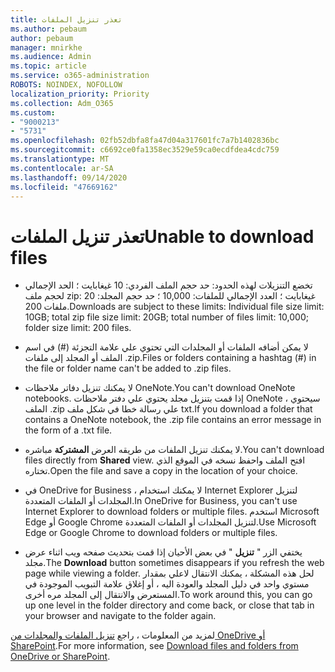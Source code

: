 ```yaml
---
title: تعذر تنزيل الملفات
ms.author: pebaum
author: pebaum
manager: mnirkhe
ms.audience: Admin
ms.topic: article
ms.service: o365-administration
ROBOTS: NOINDEX, NOFOLLOW
localization_priority: Priority
ms.collection: Adm_O365
ms.custom:
- "9000213"
- "5731"
ms.openlocfilehash: 02fb52dbfa8fa47d04a317601fc7a7b1402836bc
ms.sourcegitcommit: c6692ce0fa1358ec3529e59ca0ecdfdea4cdc759
ms.translationtype: MT
ms.contentlocale: ar-SA
ms.lasthandoff: 09/14/2020
ms.locfileid: "47669162"
---
```

# <a name="unable-to-download-files"></a><span data-ttu-id="227f8-102">تعذر تنزيل الملفات</span><span class="sxs-lookup"><span data-stu-id="227f8-102">Unable to download files</span></span>

- <span data-ttu-id="227f8-103">تخضع التنزيلات لهذه الحدود: حد حجم الملف الفردي: 10 غيغابايت ؛ الحد الإجمالي لحجم ملف zip: 20 غيغابايت ؛ العدد الإجمالي للملفات: 10,000 ؛ حد حجم المجلد: ملفات 200.</span><span class="sxs-lookup"><span data-stu-id="227f8-103">Downloads are subject to these limits: Individual file size limit: 10GB; total zip file size limit: 20GB; total number of files limit: 10,000; folder size limit: 200 files.</span></span>
- <span data-ttu-id="227f8-104">لا يمكن أضافه الملفات أو المجلدات التي تحتوي علي علامة التجزئة (#) في اسم الملف أو المجلد إلى ملفات .zip.</span><span class="sxs-lookup"><span data-stu-id="227f8-104">Files or folders containing a hashtag (#) in the file or folder name can't be added to .zip files.</span></span>  
    
- <span data-ttu-id="227f8-105">لا يمكنك تنزيل دفاتر ملاحظات OneNote.</span><span class="sxs-lookup"><span data-stu-id="227f8-105">You can't download OneNote notebooks.</span></span> <span data-ttu-id="227f8-106">إذا قمت بتنزيل مجلد يحتوي علي دفتر ملاحظات OneNote ، سيحتوي الملف .zip علي رسالة خطا في شكل ملف txt.</span><span class="sxs-lookup"><span data-stu-id="227f8-106">If you download a folder that contains a OneNote notebook, the .zip file contains an error message in the form of a .txt file.</span></span>  
    
- <span data-ttu-id="227f8-107">لا يمكنك تنزيل الملفات من طريقه العرض **المشتركة**  مباشره.</span><span class="sxs-lookup"><span data-stu-id="227f8-107">You can't download files directly from **Shared**  view.</span></span> <span data-ttu-id="227f8-108">افتح الملف واحفظ نسخه في الموقع الذي تختاره.</span><span class="sxs-lookup"><span data-stu-id="227f8-108">Open the file and save a copy in the location of your choice.</span></span>  
    
- <span data-ttu-id="227f8-109">في OneDrive for Business ، لا يمكنك استخدام Internet Explorer لتنزيل المجلدات أو الملفات المتعددة.</span><span class="sxs-lookup"><span data-stu-id="227f8-109">In OneDrive for Business, you can't use Internet Explorer to download folders or multiple files.</span></span> <span data-ttu-id="227f8-110">استخدم Microsoft Edge أو Google Chrome لتنزيل المجلدات أو الملفات المتعددة.</span><span class="sxs-lookup"><span data-stu-id="227f8-110">Use Microsoft Edge or Google Chrome to download folders or multiple files.</span></span>  
    
- <span data-ttu-id="227f8-111">يختفي الزر " **تنزيل** " في بعض الأحيان إذا قمت بتحديث صفحه ويب اثناء عرض مجلد.</span><span class="sxs-lookup"><span data-stu-id="227f8-111">The **Download** button sometimes disappears if you refresh the web page while viewing a folder.</span></span> <span data-ttu-id="227f8-112">لحل هذه المشكلة ، يمكنك الانتقال لاعلي بمقدار مستوي واحد في دليل المجلد والعودة اليه ، أو إغلاق علامة التبويب الموجودة في المستعرض والانتقال إلى المجلد مره أخرى.</span><span class="sxs-lookup"><span data-stu-id="227f8-112">To work around this, you can go up one level in the folder directory and come back, or close that tab in your browser and navigate to the folder again.</span></span>  
    
<span data-ttu-id="227f8-113">لمزيد من المعلومات ، راجع [تنزيل الملفات والمجلدات من OneDrive أو SharePoint](https://support.office.com/article/download-files-and-folders-from-onedrive-or-sharepoint-5c7397b7-19c7-4893-84fe-d02e8fa5df05).</span><span class="sxs-lookup"><span data-stu-id="227f8-113">For more information, see [Download files and folders from OneDrive or SharePoint](https://support.office.com/article/download-files-and-folders-from-onedrive-or-sharepoint-5c7397b7-19c7-4893-84fe-d02e8fa5df05).</span></span>